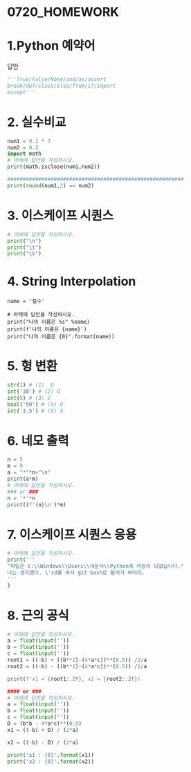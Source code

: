 # 0720_HOMEWORK

# 1.Python 예약어

답안

```python
'''True/False/None/and/as/assert
break/def/class/else/from/if/import
except'''

```



# 2. 실수비교

```python
num1 = 0.1 * 3
num2 = 0.3
import math
# 아래에 답안을 작성하시오.
print(math.isclose(num1,num2))

#########################################################
print(round(num1,2) == num2)
```



# 3. 이스케이프 시퀀스

```python
# 아래에 답안을 작성하시오.
print("\n")
print("\t")
print("\b")
```



# 4. String Interpolation

```pyhton
name = '철수'

# 아래에 답안을 작성하시오.
print("나의 이름은 %s" %name)
print(f'나의 이름은 {name}')
print("나의 이름은 {0}".format(name))

```



# 5. 형 변환

```python
str(1) # (1)  O
int('30') # (2) O
int(5) # (3) O
bool('50') # (4) O
int('3.5') # (5) X
```



# 6. 네모 출력

```python
n = 5
m = 9
a = "*"*n+"\n"
print(a*m)
# 아래에 답안을 작성하시오.
### or ###
n = '*'*n
print((f'{n}\n')*m)
```



# 7. 이스케이프 시퀀스 응용

```python
# 아래에 답안을 작성하시오.
print('''
"파일은 c:\\Windows\\Users\\내문서\\Python에 저장이 되었습니다."
나는 생각했다. \'cd를 써서 git bash로 들어가 봐야지.
'''
)

```



# 8. 근의 공식

```python
# 아래에 답안을 작성하시오.
a = float(input(''))
b = float(input(''))
c = float(input(''))
root1 = ((-b) + ((b**2)-(4*a*c))**(0.5)) /2/a
root2 = ((-b) - ((b**2)-(4*a*c))**(0.5)) /2/a

print(f'x1 = {root1:.2f}, x2 = {root2:.2f})

#### or ###
# 아래에 답안을 작성하시오.
a = float(input(''))
b = float(input(''))
c = float(input(''))
D = (b*b - 4*a*c)**(0.5)
x1 = ((-b) + D) / (2*a)

x2 = ((-b) - D) / (2*a)

print('x1 : {0}'.format(x1))
print('x2 : {0}'.format(x2))

```

